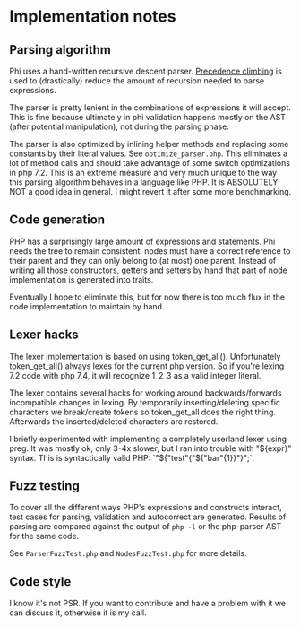 # Implementation notes

## Parsing algorithm

Phi uses a hand-written recursive descent parser.
[Precedence climbing](https://eli.thegreenplace.net/2012/08/02/parsing-expressions-by-precedence-climbing)
is used to (drastically) reduce the amount of recursion needed to parse expressions.

The parser is pretty lenient in the combinations of expressions it will accept.
This is fine because ultimately in phi validation happens mostly on the AST (after potential manipulation), not during the parsing phase.

The parser is also optimized by inlining helper methods and replacing some constants by their literal values.
See `optimize_parser.php`.
This eliminates a lot of method calls and should take advantage of some switch optimizations in php 7.2.
This is an extreme measure and very much unique to the way this parsing algorithm behaves in a language like PHP.
It is ABSOLUTELY NOT a good idea in general. I might revert it after some more benchmarking.

## Code generation

PHP has a surprisingly large amount of expressions and statements.
Phi needs the tree to remain consistent: nodes must have a correct reference to their parent and they can only belong to (at most) one parent.
Instead of writing all those constructors, getters and setters by hand that part of node implementation is generated into traits.

Eventually I hope to eliminate this, but for now there is too much flux in the node implementation to maintain by hand.

## Lexer hacks

The lexer implementation is based on using token_get_all().
Unfortunately token_get_all() always lexes for the current php version.
So if you're lexing 7.2 code with php 7.4, it will recognize 1_2_3 as a valid integer literal.

The lexer contains several hacks for working around backwards/forwards incompatible changes in lexing.
By temporarily inserting/deleting specific characters we break/create tokens so token_get_all does the right thing.
Afterwards the inserted/deleted characters are restored.

I briefly experimented with implementing a completely userland lexer using preg.
It was mostly ok, only 3-4x slower, but I ran into trouble with "${expr}" syntax.
This is syntactically valid PHP: `"${"test"{"${"bar"{1}}"}";`.

## Fuzz testing

To cover all the different ways PHP's expressions and constructs interact,
test cases for parsing, validation and autocorrect are generated.
Results of parsing are compared against the output of `php -l` or the php-parser AST for the same code.

See `ParserFuzzTest.php` and `NodesFuzzTest.php` for more details.

## Code style

I know it's not PSR. If you want to contribute and have a problem with it we can discuss it, otherwise it is my call.
